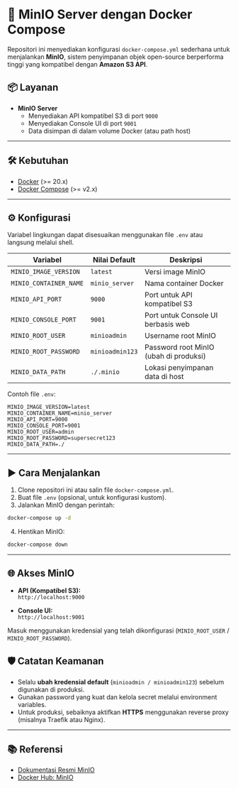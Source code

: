 # 🚀 MinIO Server dengan Docker Compose

Repositori ini menyediakan konfigurasi `docker-compose.yml` sederhana untuk menjalankan **MinIO**, sistem penyimpanan objek open-source berperforma tinggi yang kompatibel dengan **Amazon S3 API**.

## 📦 Layanan

- **MinIO Server**
  - Menyediakan API kompatibel S3 di port `9000`
  - Menyediakan Console UI di port `9001`
  - Data disimpan di dalam volume Docker (atau path host)

---

## 🛠 Kebutuhan

- [Docker](https://docs.docker.com/get-docker/) (>= 20.x)
- [Docker Compose](https://docs.docker.com/compose/install/) (>= v2.x)

---

## ⚙️ Konfigurasi

Variabel lingkungan dapat disesuaikan menggunakan file `.env` atau langsung melalui shell.

| Variabel               | Nilai Default   | Deskripsi                              |
| ---------------------- | --------------- | -------------------------------------- |
| `MINIO_IMAGE_VERSION`  | `latest`        | Versi image MinIO                      |
| `MINIO_CONTAINER_NAME` | `minio_server`  | Nama container Docker                  |
| `MINIO_API_PORT`       | `9000`          | Port untuk API kompatibel S3           |
| `MINIO_CONSOLE_PORT`   | `9001`          | Port untuk Console UI berbasis web     |
| `MINIO_ROOT_USER`      | `minioadmin`    | Username root MinIO                    |
| `MINIO_ROOT_PASSWORD`  | `minioadmin123` | Password root MinIO (ubah di produksi) |
| `MINIO_DATA_PATH`      | `./.minio`      | Lokasi penyimpanan data di host        |

Contoh file `.env`:

```env
MINIO_IMAGE_VERSION=latest
MINIO_CONTAINER_NAME=minio_server
MINIO_API_PORT=9000
MINIO_CONSOLE_PORT=9001
MINIO_ROOT_USER=admin
MINIO_ROOT_PASSWORD=supersecret123
MINIO_DATA_PATH=./
```

---

## ▶️ Cara Menjalankan

1. Clone repositori ini atau salin file `docker-compose.yml`.
2. Buat file `.env` (opsional, untuk konfigurasi kustom).
3. Jalankan MinIO dengan perintah:

```bash
docker-compose up -d
```

4. Hentikan MinIO:

```bash
docker-compose down
```

---

## 🌐 Akses MinIO

- **API (Kompatibel S3):**  
  `http://localhost:9000`

- **Console UI:**  
  `http://localhost:9001`

Masuk menggunakan kredensial yang telah dikonfigurasi (`MINIO_ROOT_USER` / `MINIO_ROOT_PASSWORD`).

## 🛡 Catatan Keamanan

- Selalu **ubah kredensial default** (`minioadmin / minioadmin123`) sebelum digunakan di produksi.
- Gunakan password yang kuat dan kelola secret melalui environment variables.
- Untuk produksi, sebaiknya aktifkan **HTTPS** menggunakan reverse proxy (misalnya Traefik atau Nginx).

---

## 📚 Referensi

- [Dokumentasi Resmi MinIO](https://min.io/docs/minio/linux/index.html)
- [Docker Hub: MinIO](https://hub.docker.com/r/minio/minio)
